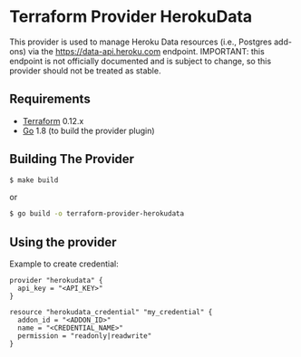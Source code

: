 Terraform Provider HerokuData
==================

This provider is used to manage Heroku Data resources (i.e., Postgres add-ons) via the https://data-api.heroku.com endpoint.
IMPORTANT: this endpoint is not officially documented and is subject to change, so this provider should not be treated as stable.

Requirements
------------

-   [Terraform](https://www.terraform.io/downloads.html) 0.12.x
-   [Go](https://golang.org/doc/install) 1.8 (to build the provider plugin)

Building The Provider
---------------------

```sh
$ make build
```

or

```sh
$ go build -o terraform-provider-herokudata
```

Using the provider
----------------------

Example to create credential:

```hcl
provider "herokudata" {
  api_key = "<API_KEY>"
}

resource "herokudata_credential" "my_credential" {
  addon_id = "<ADDON_ID>"
  name = "<CREDENTIAL_NAME>"
  permission = "readonly|readwrite"
}
```
